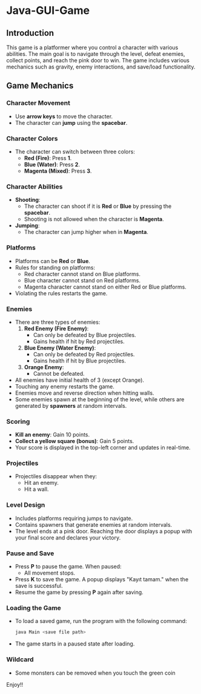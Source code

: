 # Java-GUI-Game

## Introduction
This game is a platformer where you control a character with various abilities. The main goal is to navigate through the level, defeat enemies, collect points, and reach the pink door to win. The game includes various mechanics such as gravity, enemy interactions, and save/load functionality.

## Game Mechanics

### Character Movement
- Use **arrow keys** to move the character.
- The character can **jump** using the **spacebar**.

### Character Colors
- The character can switch between three colors:
  - **Red (Fire)**: Press **1**.
  - **Blue (Water)**: Press **2**.
  - **Magenta (Mixed)**: Press **3**.

### Character Abilities
- **Shooting**: 
  - The character can shoot if it is **Red** or **Blue** by pressing the **spacebar**.
  - Shooting is not allowed when the character is **Magenta**.
- **Jumping**:
  - The character can jump higher when in **Magenta**.

### Platforms
- Platforms can be **Red** or **Blue**.
- Rules for standing on platforms:
  - Red character cannot stand on Blue platforms.
  - Blue character cannot stand on Red platforms.
  - Magenta character cannot stand on either Red or Blue platforms.
- Violating the rules restarts the game.

### Enemies
- There are three types of enemies:
  1. **Red Enemy (Fire Enemy)**:
     - Can only be defeated by Blue projectiles.
     - Gains health if hit by Red projectiles.
  2. **Blue Enemy (Water Enemy)**:
     - Can only be defeated by Red projectiles.
     - Gains health if hit by Blue projectiles.
  3. **Orange Enemy**:
     - Cannot be defeated.
- All enemies have initial health of 3 (except Orange).
- Touching any enemy restarts the game.
- Enemies move and reverse direction when hitting walls.
- Some enemies spawn at the beginning of the level, while others are generated by **spawners** at random intervals.

### Scoring
- **Kill an enemy**: Gain 10 points.
- **Collect a yellow square (bonus)**: Gain 5 points.
- Your score is displayed in the top-left corner and updates in real-time.

### Projectiles
- Projectiles disappear when they:
  - Hit an enemy.
  - Hit a wall.

### Level Design
- Includes platforms requiring jumps to navigate.
- Contains spawners that generate enemies at random intervals.
- The level ends at a pink door. Reaching the door displays a popup with your final score and declares your victory.

### Pause and Save
- Press **P** to pause the game. When paused:
  - All movement stops.
- Press **K** to save the game. A popup displays "Kayıt tamam." when the save is successful.
- Resume the game by pressing **P** again after saving.

### Loading the Game
- To load a saved game, run the program with the following command:
  ```bash
  java Main <save file path>
- The game starts in a paused state after loading.

### Wildcard
- Some monsters can be removed when you touch the green coin

Enjoy!!
